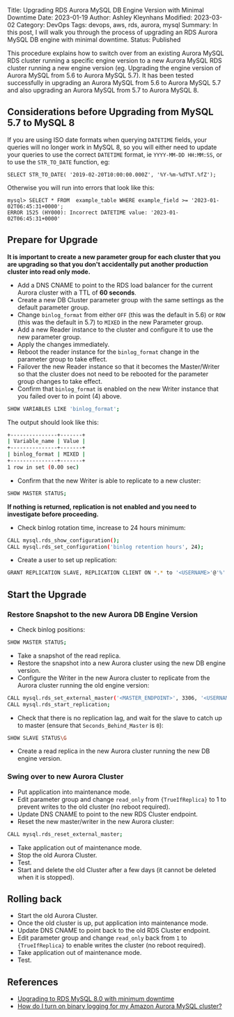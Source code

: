 Title: Upgrading RDS Aurora MySQL DB Engine Version with Minimal Downtime
Date: 2023-01-19
Author: Ashley Kleynhans
Modified: 2023-03-02
Category: DevOps
Tags: devops, aws, rds, aurora, mysql
Summary: In this post, I will walk you through the process of upgrading an RDS Aurora MySQL DB engine with minimal downtime.
Status: Published

This procedure explains how to switch over from an existing
Aurora MySQL RDS cluster running a specific engine version to a
new Aurora MySQL RDS cluster running a new engine version
(eg. Upgrading the engine version of Aurora MySQL from 5.6 to
Aurora MySQL 5.7).  It has been tested successfully in upgrading
an Aurora MySQL from 5.6 to Aurora MySQL 5.7 and also upgrading
an Aurora MySQL from 5.7 to Aurora MySQL 8.

## Considerations before Upgrading from MySQL 5.7 to MySQL 8

If you are using ISO date formats when querying `DATETIME` fields,
your queries will no longer work in MySQL 8, so you will either need
to update your queries to use the correct `DATETIME` format, ie
`YYYY-MM-DD HH:MM:SS`, or to use the `STR_TO_DATE` function, eg:

```mysql
SELECT STR_TO_DATE( '2019-02-20T10:00:00.000Z', '%Y-%m-%dT%T.%fZ');
```

Otherwise you will run into errors that look like this:

```mysql
mysql> SELECT * FROM  example_table WHERE example_field >= '2023-01-02T06:45:31+0000';
ERROR 1525 (HY000): Incorrect DATETIME value: '2023-01-02T06:45:31+0000'
```

## Prepare for Upgrade

**It is important to create a new parameter group for each cluster
that you are upgrading so that you don't accidentally put another
production cluster into read only mode.**

* Add a DNS CNAME to point to the RDS load balancer for the current Aurora cluster
   with a TTL of **60 seconds**.
* Create a new DB Cluster parameter group with the same settings as the
  default parameter group.
* Change `binlog_format` from either `OFF` (this was the default in 5.6)
  or `ROW` (this was the default in 5.7) to `MIXED` in the new
  Parameter group.
* Add a new Reader instance to the cluster and configure it to use the new parameter group. 
* Apply the changes immediately.
* Reboot the reader instance for the `binlog_format` change in the parameter group
  to take effect.
* Failover the new Reader instance so that it becomes the Master/Writer so that
   the cluster does not need to be rebooted for the parameter group changes to take effect.
* Confirm that `binlog_format` is enabled on the new Writer instance that you
   failed over to in point (4) above.
```bash
SHOW VARIABLES LIKE 'binlog_format';
```
The output should look like this:
```bash
+---------------+-------+
| Variable_name | Value |
+---------------+-------+
| binlog_format | MIXED |
+---------------+-------+
1 row in set (0.00 sec)
```
* Confirm that the new Writer is able to replicate to a new cluster:
```bash
SHOW MASTER STATUS;
```
**If nothing is returned, replication is not enabled and you need to investigate
before proceeding.**

* Check binlog rotation time, increase to 24 hours minimum:
```bash
CALL mysql.rds_show_configuration();
CALL mysql.rds_set_configuration('binlog retention hours', 24);
```
* Create a user to set up replication:
```bash
GRANT REPLICATION SLAVE, REPLICATION CLIENT ON *.* to '<USERNAME>'@'%' IDENTIFIED BY '<PASSWORD>';
```

## Start the Upgrade
### Restore Snapshot to the new Aurora DB Engine Version

* Check binlog positions:
```bash
SHOW MASTER STATUS;
```
* Take a snapshot of the read replica.
* Restore the snapshot into a new Aurora cluster using the new DB engine version.
* Configure the Writer in the new Aurora cluster to replicate from the Aurora
   cluster running the old engine version:
```bash
CALL mysql.rds_set_external_master('<MASTER_ENDPOINT>', 3306, '<USERNAME>', '<PASSWORD>','<BINLOG_FILE>', '<BINLOG_POSITION>', 0);
CALL mysql.rds_start_replication;
```
* Check that there is no replication lag, and wait for the slave to catch up
   to master (ensure that `Seconds_Behind_Master` is `0`):
```bash
SHOW SLAVE STATUS\G
```
* Create a read replica in the new Aurora cluster running the new DB engine version.

### Swing over to new Aurora Cluster

* Put application into maintenance mode.
* Edit parameter group and change `read_only` from `{TrueIfReplica}` to 1 to prevent writes
   to the old cluster (no reboot required).
* Update DNS CNAME to point to the new RDS Cluster endpoint.
* Reset the new master/writer in the new Aurora cluster:
```bash
CALL mysql.rds_reset_external_master;
```
* Take application out of maintenance mode.
* Stop the old Aurora Cluster.
* Test.
* Start and delete the old Cluster after a few days (it cannot be deleted
   when it is stopped).

## Rolling back

* Start the old Aurora Cluster.
* Once the old cluster is up, put application into maintenance mode.
* Update DNS CNAME to point back to the old RDS Cluster endpoint.
* Edit parameter group and change `read_only` back from `1` to
  `{TrueIfReplica}` to enable writes the cluster (no reboot required).
* Take application out of maintenance mode.
* Test.

## References

* [Upgrading to RDS MySQL 8.0 with minimum downtime](
   https://blogs.halodoc.io/upgrading-to-rds-mysql-8-0-with-minimum-downtime/)
* [How do I turn on binary logging for my Amazon Aurora MySQL cluster?](
   https://aws.amazon.com/premiumsupport/knowledge-center/enable-binary-logging-aurora/)